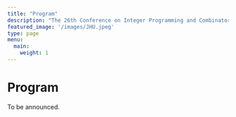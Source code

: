```yaml
---
title: "Program"
description: "The 26th Conference on Integer Programming and Combinatorial Optimization"
featured_image: '/images/JHU.jpeg'
type: page
menu:
  main:
    weight: 1
---
```


# Program 
To be announced. 